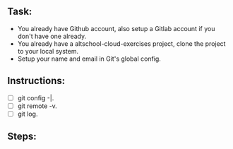 ## Task:
- You already have Github account, also setup a Gitlab account if you don't have one already.
- You already have a altschool-cloud-exercises project, clone the project to your local system.
- Setup your name and email in Git's global config.

## Instructions:
- [ ] git config -|.
- [ ] git remote -v.
- [ ] git log.

## Steps:
